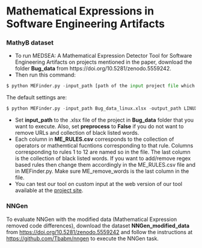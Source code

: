 # Mathematical Expressions in Software Engineering Artifacts
### MathyB dataset
<ul>
<li>To run MEDSEA: A Mathematical Expression Detector Tool for Software Engineering Artifacts on projects mentioned in the paper, download the folder <b>Bug_data</b> from https://doi.org/10.5281/zenodo.5559242. </li>
<li>Then run this command:</li>
</ul>

```python
$ python MEFinder.py -input_path [path of the input project file which should be a .xlsx file] -output_path [path of the output file which should be a .csv file] -preprocess [True or False]
```
The default settings are:
```python
$ python MEFinder.py -input_path Bug_data_linux.xlsx -output_path LINUX.csv -preprocess True
```
<ul>
<li> Set <b>input_path</b> to the .xlsx file of the project in <b>Bug_data</b> folder that you want to execute. Also, set <b>preprocess</b> to <b>False</b> if you do not want to remove URLs and collection of black listed words.</li>
<li> Each column in <b>ME_RULES.csv</b> corresponds to the collection of operators or mathemtical fucntions corresponding to that rule. Columns corresponding to rules 1 to 12 are named so in the file. The last column is the collection of black listed words. If you want to add/remove regex based rules then change them accordingly in the ME_RULES.csv file and in MEFinder.py. Make sure ME_remove_words is the last column in the file. </li>
<li> You can test our tool on custom input at the web version of our tool available at the <a href="https://med-sea.herokuapp.com/">project site</a>.</li></ul>

### NNGen
To evaluate NNGen with the modified data (Mathematical Expression removed code differences), download the dataset <b>NNGen_modified_data</b> from https://doi.org/10.5281/zenodo.5559242 and follow the instructions at https://github.com/Tbabm/nngen to execute the NNGen task.
